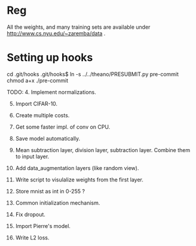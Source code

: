 Reg
===

All the weights, and many training sets are available under http://www.cs.nyu.edu/~zaremba/data .

Setting up hooks
================
cd .git/hooks
.git/hooks$ ln -s ../../theano/PRESUBMIT.py pre-commit
chmod a+x ./pre-commit


TODO: 
4. Implement normalizations.

5. Import CIFAR-10.

6. Create multiple costs.

8. Get some faster impl. of conv on CPU.

9. Save model automatically.

10. Mean subtraction layer, division layer, subtraction layer. Combine them to input layer.

11. Add data_augmentation layers (like random view).

12. Write script to visulalize weights from the first layer.

13. Store mnist as int in 0-255 ? 

14. Common initialization mechanism.

15. Fix dropout.

16. Import Pierre's model.

17. Write L2 loss.

